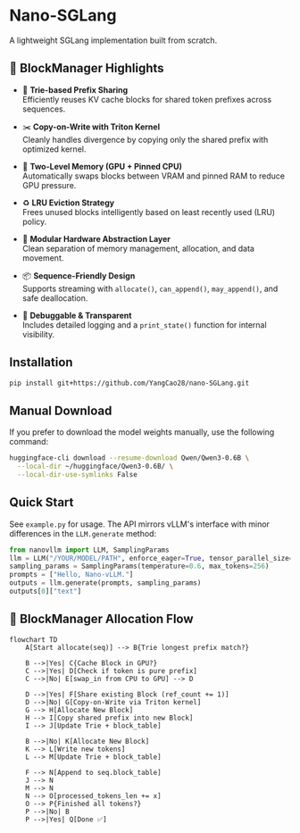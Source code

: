 # Nano-SGLang

A lightweight SGLang implementation built from scratch.

## 🚀 BlockManager Highlights

- 🌲 **Trie-based Prefix Sharing**  
  Efficiently reuses KV cache blocks for shared token prefixes across sequences.

- ✂️ **Copy-on-Write with Triton Kernel**  
  Cleanly handles divergence by copying only the shared prefix with optimized kernel.

- 🧠 **Two-Level Memory (GPU + Pinned CPU)**  
  Automatically swaps blocks between VRAM and pinned RAM to reduce GPU pressure.

- ♻️ **LRU Eviction Strategy**  
  Frees unused blocks intelligently based on least recently used (LRU) policy.

- 🧱 **Modular Hardware Abstraction Layer**  
  Clean separation of memory management, allocation, and data movement.

- 📦 **Sequence-Friendly Design**  
  Supports streaming with `allocate()`, `can_append()`, `may_append()`, and safe deallocation.

- 🧾 **Debuggable & Transparent**  
  Includes detailed logging and a `print_state()` function for internal visibility.

## Installation

```bash
pip install git+https://github.com/YangCao28/nano-SGLang.git
```

## Manual Download

If you prefer to download the model weights manually, use the following command:
```bash
huggingface-cli download --resume-download Qwen/Qwen3-0.6B \
  --local-dir ~/huggingface/Qwen3-0.6B/ \
  --local-dir-use-symlinks False
```

## Quick Start

See `example.py` for usage. The API mirrors vLLM's interface with minor differences in the `LLM.generate` method:
```python
from nanovllm import LLM, SamplingParams
llm = LLM("/YOUR/MODEL/PATH", enforce_eager=True, tensor_parallel_size=1)
sampling_params = SamplingParams(temperature=0.6, max_tokens=256)
prompts = ["Hello, Nano-vLLM."]
outputs = llm.generate(prompts, sampling_params)
outputs[0]["text"]
```

## 🔄 BlockManager Allocation Flow

```mermaid
flowchart TD
    A[Start allocate(seq)] --> B{Trie longest prefix match?}
    
    B -->|Yes| C{Cache Block in GPU?}
    C -->|Yes| D[Check if token is pure prefix]
    C -->|No| E[swap_in from CPU to GPU] --> D
    
    D -->|Yes| F[Share existing Block (ref_count += 1)]
    D -->|No| G[Copy-on-Write via Triton kernel]
    G --> H[Allocate New Block]
    H --> I[Copy shared prefix into new Block]
    I --> J[Update Trie + block_table]

    B -->|No| K[Allocate New Block]
    K --> L[Write new tokens]
    L --> M[Update Trie + block_table]

    F --> N[Append to seq.block_table]
    J --> N
    M --> N
    N --> O[processed_tokens_len += x]
    O --> P{Finished all tokens?}
    P -->|No| B
    P -->|Yes| Q[Done ✅]
```
